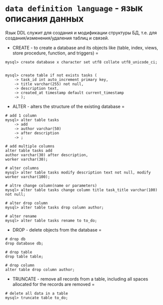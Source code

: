 `data definition language` - язык описания данных
=

Язык DDL служит для создания и модификации структуры БД, 
т.е. для создания/изменения/удаления таблиц и связей.

- CREATE - to create a database and its objects like (table, index, views, store procedure, function, and triggers)
=
```
mysql> create database x character set utf8 collate utf8_unicode_ci;


mysql> create table if not exists tasks (
    -> task_id int auto_increment primary key,
    -> title varchar(255) not null,
    -> description text,
    -> created_at timestamp default current_timestamp
    -> );
```
- ALTER - alters the structure of the existing database 
=
```
# add 1 column
mysql> alter table tasks
    -> add
    -> author varchar(50)
    -> after description
    -> ;

# add multiple columns
alter table tasks add
author varchar(30) after description,
worker varchar(30);

# alter columns
mysql> alter table tasks modify description text not null, modify worker varchar(100);

# altre change column(name or parameters)
mysql> alter table tasks change column title task_title varchar(100) not null;

# alter drop column
mysql> alter table tasks drop column author;

# alter rename
mysql> alter table tasks rename to to_do;

```
- DROP - delete objects from the database
=

```
# drop db
drop database db;

# drop table
drop table table;

# drop column
alter table drop column author;
```

- TRUNCATE - remove all records from a table, including all spaces allocated for the records are removed
=
```
# delete all data in a table
mysql> truncate table to_do;
```

